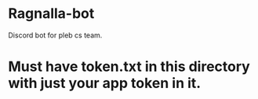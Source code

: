 # Ragnalla-bot
Discord bot for pleb cs team.


# Must have token.txt in this directory with just your app token in it.
